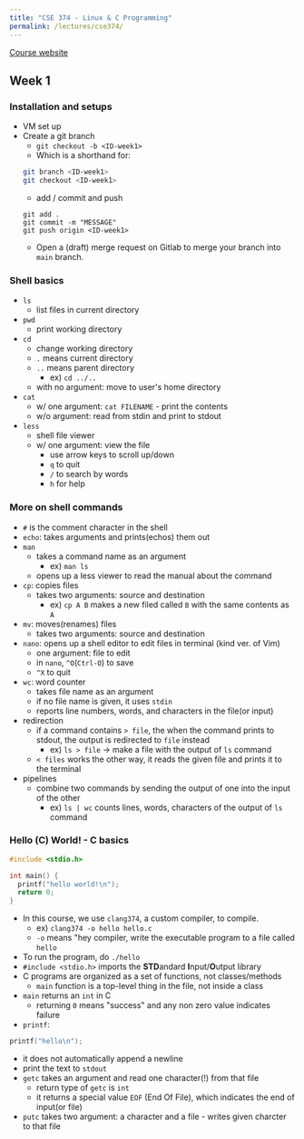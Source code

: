 ```yaml
---
title: "CSE 374 - Linux & C Programming"
permalink: /lectures/cse374/
---
```

[Course website](https://courses.cs.washington.edu/courses/cse374/21wi/)

## Week 1
### Installation and setups

- VM set up
- Create a git branch
  - `git checkout -b <ID-week1>`
  - Which is a shorthand for:
  ```sh
  git branch <ID-week1>
  git checkout <ID-week1>
  ```
  - add / commit and push
  ```
  git add .
  git commit -m "MESSAGE"
  git push origin <ID-week1>
  ```
  - Open a (draft) merge request on Gitlab to merge your branch into `main` branch.

### Shell basics
  
- `ls`
  - list files in current directory
- `pwd`
  - print working directory
- `cd`
  - change working directory
  - `.` means current directory
  - `..` means parent directory
    - ex) `cd ../..`
  - with no argument: move to user's home directory
- `cat`
  - w/ one argument: `cat FILENAME` - print the contents
  - w/o argument: read from stdin and print to stdout
- `less`
  - shell file viewer
  - w/ one argument: view the file
    - use arrow keys to scroll up/down
    - `q` to quit
    - `/` to search by words
    - `h` for help

### More on shell commands

- `#` is the comment character in the shell
- `echo`: takes arguments and prints(echos) them out
- `man`
  - takes a command name as an argument
    - ex) `man ls`
  - opens up a less viewer to read the manual about the command
- `cp`: copies files
  - takes two arguments: source and destination
    - ex) `cp A B` makes a new filed called `B` with the same contents as `A`
- `mv`: moves(renames) files
  - takes two arguments: source and destination
- `nano`: opens up a shell editor to edit files in terminal (kind ver. of Vim)
  - one argument: file to edit
  - in `nano`, `^O`(`Ctrl-O`) to save
  - `^X` to quit
- `wc`: word counter
  - takes file name as an argument
  - if no file name is given, it uses `stdin`
  - reports line numbers, words, and characters in the file(or input)
- redirection
  - if a command contains `> file`, the when the command prints to stdout, the output is redirected to `file` instead
    - ex) `ls > file` -> make a file with the output of `ls` command
  - `< files` works the other way, it reads the given file and prints it to the terminal
- pipelines
  - combine two commands by sending the output of one into the input of the other
    - ex) `ls | wc` counts lines, words, characters of the output of `ls` command

### Hello (C) World! - C basics

```c
#include <stdio.h>

int main() {
  printf("hello world!\n");
  return 0;
}
```

- In this course, we use `clang374`, a custom compiler, to compile.
  - ex) `clang374 -o hello hello.c`
  - `-o` means "hey compiler, write the executable program to a file called `hello`
- To run the program, do `./hello`
- `#include <stdio.h>` imports the **STD**andard **I**nput/**O**utput library
- C programs are organized as a set of functions, not classes/methods
  - `main` function is a top-level thing in the file, not inside a class
- `main` returns an `int` in C
  - returning `0` means "success" and any non zero value indicates failure
- `printf`:
```c
printf("hello\n");
```
  - it does not automatically append a newline
  - print the text to `stdout`
- `getc` takes an argument and read one character(!) from that file
  - return type of `getc` is `int`
  - it returns a special value `EOF` (End Of File), which indicates the end of input(or file)
- `putc` takes two argument: a character and a file - writes given charcter to that file